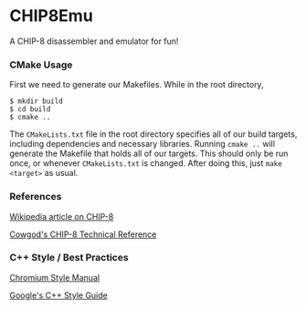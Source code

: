 # CHIP8Emu
A CHIP-8 disassembler and emulator for fun!

### CMake Usage
First we need to generate our Makefiles. While in the root directory,

```$bash
$ mkdir build
$ cd build
$ cmake ..
```

The `CMakeLists.txt` file in the root directory specifies all of our build targets, including dependencies and necessary
libraries. Running `cmake ..` will generate the Makefile that holds all of our targets. This should only be run once,
or whenever `CMakeLists.txt` is changed. After doing this, just `make <target>` as usual.

### References
[Wikipedia article on CHIP-8](https://en.wikipedia.org/wiki/CHIP-8)

[Cowgod's CHIP-8 Technical Reference](http://devernay.free.fr/hacks/chip8/C8TECH10.HTM)

### C++ Style / Best Practices
[Chromium Style Manual](https://www.chromium.org/developers/coding-style/cpp-dos-and-donts)

[Google's C++ Style Guide](https://google.github.io/styleguide/cppguide.html)

